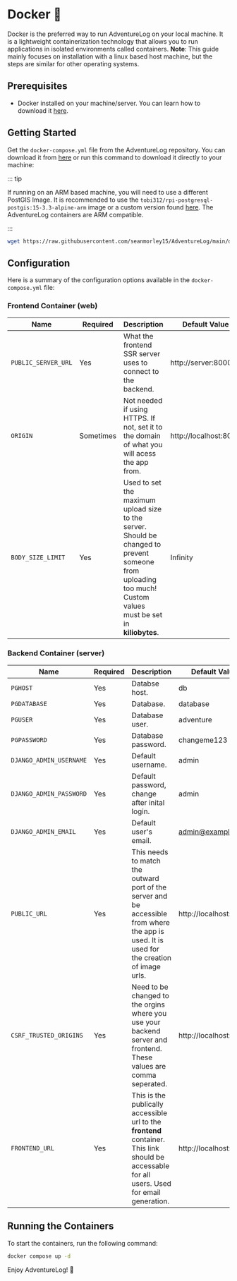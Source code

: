 # Docker 🐋

Docker is the preferred way to run AdventureLog on your local machine. It is a lightweight containerization technology that allows you to run applications in isolated environments called containers.
**Note**: This guide mainly focuses on installation with a linux based host machine, but the steps are similar for other operating systems.

## Prerequisites

- Docker installed on your machine/server. You can learn how to download it [here](https://docs.docker.com/engine/install/).

## Getting Started

Get the `docker-compose.yml` file from the AdventureLog repository. You can download it from [here](https://github.com/seanmorley15/AdventureLog/blob/main/docker-compose.yml) or run this command to download it directly to your machine:

::: tip

If running on an ARM based machine, you will need to use a different PostGIS Image. It is recommended to use the `tobi312/rpi-postgresql-postgis:15-3.3-alpine-arm` image or a custom version found [here](https://hub.docker.com/r/tobi312/rpi-postgresql-postgis/tags). The AdventureLog containers are ARM compatible.

:::

```bash
wget https://raw.githubusercontent.com/seanmorley15/AdventureLog/main/docker-compose.yml
```

## Configuration

Here is a summary of the configuration options available in the `docker-compose.yml` file:

<!-- make a table with colum name, is required, other -->

### Frontend Container (web)

| Name                | Required  | Description                                                                                                                                                   | Default Value         |
| ------------------- | --------- | ------------------------------------------------------------------------------------------------------------------------------------------------------------- | --------------------- |
| `PUBLIC_SERVER_URL` | Yes       | What the frontend SSR server uses to connect to the backend.                                                                                                  | http://server:8000    |
| `ORIGIN`            | Sometimes | Not needed if using HTTPS. If not, set it to the domain of what you will acess the app from.                                                                  | http://localhost:8015 |
| `BODY_SIZE_LIMIT`   | Yes       | Used to set the maximum upload size to the server. Should be changed to prevent someone from uploading too much! Custom values must be set in **kiliobytes**. | Infinity              |

### Backend Container (server)

| Name                    | Required | Description                                                                                                                                   | Default Value         |
| ----------------------- | -------- | --------------------------------------------------------------------------------------------------------------------------------------------- | --------------------- |
| `PGHOST`                | Yes      | Databse host.                                                                                                                                 | db                    |
| `PGDATABASE`            | Yes      | Database.                                                                                                                                     | database              |
| `PGUSER`                | Yes      | Database user.                                                                                                                                | adventure             |
| `PGPASSWORD`            | Yes      | Database password.                                                                                                                            | changeme123           |
| `DJANGO_ADMIN_USERNAME` | Yes      | Default username.                                                                                                                             | admin                 |
| `DJANGO_ADMIN_PASSWORD` | Yes      | Default password, change after inital login.                                                                                                  | admin                 |
| `DJANGO_ADMIN_EMAIL`    | Yes      | Default user's email.                                                                                                                         | admin@example.com     |
| `PUBLIC_URL`            | Yes      | This needs to match the outward port of the server and be accessible from where the app is used. It is used for the creation of image urls.   | http://localhost:8016 |
| `CSRF_TRUSTED_ORIGINS`  | Yes      | Need to be changed to the orgins where you use your backend server and frontend. These values are comma seperated.                            | http://localhost:8016 |
| `FRONTEND_URL`          | Yes      | This is the publically accessible url to the **frontend** container. This link should be accessable for all users. Used for email generation. | http://localhost:8015 |

## Running the Containers

To start the containers, run the following command:

```bash
docker compose up -d
```

Enjoy AdventureLog! 🎉
